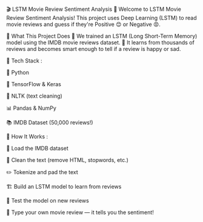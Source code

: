 🎬 LSTM Movie Review Sentiment Analysis 🍿
Welcome to LSTM Movie Review Sentiment Analysis! This project uses Deep Learning (LSTM) to read movie reviews and guess if they're Positive 😊 or Negative 😡.

🚀 What This Project Does
🧠 We trained an LSTM (Long Short-Term Memory) model using the IMDB movie reviews dataset.
📖 It learns from thousands of reviews and becomes smart enough to tell if a review is happy or sad.

🧰 Tech Stack :

🐍 Python

🤖 TensorFlow & Keras

🧹 NLTK (text cleaning)

📊 Pandas & NumPy

📚 IMDB Dataset (50,000 reviews!)

🔧 How It Works :

📂 Load the IMDB dataset

🧽 Clean the text (remove HTML, stopwords, etc.)

✏️ Tokenize and pad the text

🏗️ Build an LSTM model to learn from reviews

🧪 Test the model on new reviews

💬 Type your own movie review — it tells you the sentiment!

